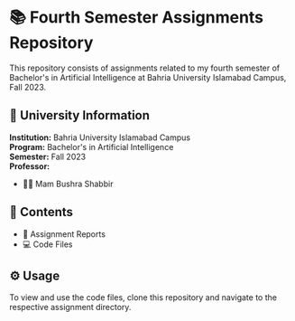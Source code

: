 # 📚 Fourth Semester Assignments Repository

This repository consists of assignments related to my fourth semester of Bachelor's in Artificial Intelligence at Bahria University Islamabad Campus, Fall 2023.

## 🏫 University Information

**Institution:** Bahria University Islamabad Campus  
**Program:** Bachelor's in Artificial Intelligence  
**Semester:** Fall 2023  
**Professor:** 
- 👩‍🏫 Mam Bushra Shabbir

## 📁 Contents

- 📄 Assignment Reports
- 💻 Code Files

## ⚙️ Usage

To view and use the code files, clone this repository and navigate to the respective assignment directory.

